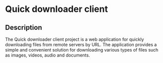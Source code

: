 # Quick downloader client

## Description

The Quick downloader client project is a web application for quickly
downloading files from remote servers by URL. The application provides a simple and
convenient solution for downloading various types of files such as images,
videos, audio and documents.
